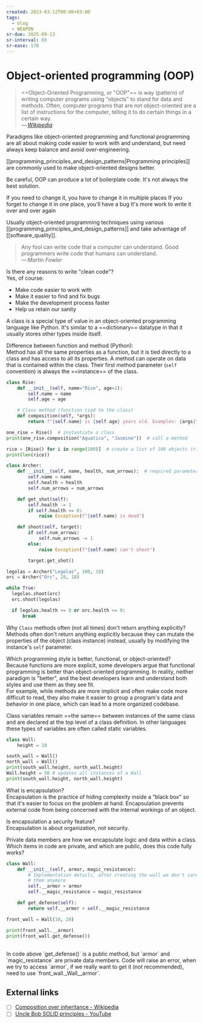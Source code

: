 ```yaml
---
created: 2023-03-12T00:00+03:00
tags:
  - blog
  - WEAPON
sr-due: 2025-09-13
sr-interval: 65
sr-ease: 178
---
```


# Object-oriented programming (OOP)

> ==Object-Oriented Programming, or "OOP"== is way (pattern) of writing computer programs using "objects" to stand for data and methods. Often, computer programs that are not object-oriented are a list of instructions for the computer, telling it to do certain things in a certain way.\
> — <cite>[Wikipedia](https://simple.wikipedia.org/wiki/Object-oriented_programming)</cite>

Paradigms like object-oriented programming and functional programming are all about making code easier to work with and understand, but need always keep balance and avoid over-engineering.

[[programming_principles_and_design_patterns|Programming principles]] are commonly used to make object-oriented designs better.

Be careful, OOP can produce a lot of boilerplate code. It's not always the best solution.

If you need to change it, you have to change it in multiple places If you forget to change it in one place, you'll have a bug It's more work to write it over and over again

Usually object-oriented programming techniques using various [[programming_principles_and_design_patterns]] and take advantage of [[software_quality]].

> Any fool can write code that a computer can understand. Good programmers write code that humans can understand.\
> — <cite>Martin Fowler</cite>

Is there any reasons to write "clean code"?
<br class="f">
Yes, of course:
- Make code easier to work with
- Make it easier to find and fix bugs
- Make the development process faster
- Help us retain our sanity

A class is a special type of value in an object-oriented programming language like Python. It's similar to a ==dictionary== datatype in that it usually stores other types inside itself. <!--SR:!2025-08-06,5,204-->

Difference between function and method (Python):
<br class="f">
Method has all the same properties as a function, but it is tied directly to a class and has access to all its properties. A method can operate on data that is contained within the class.
Their first method parameter (`self` convention) is always the ==instance== of the class.
```python
class Rise:
    def __init__(self, name="Rise", age=1):
        self.name = name
        self.age = age

    # Class method (function tied to the class)
    def composition(self, *args):
        return f"{self.name} is {self.age} years old. Examples: {args}"

one_rise = Rise()  # instantiate a class
print(one_rise.composition("Aquatica", "Jasmine"))  # call a method

rice = [Rise() for i in range(100)]  # create a list of 100 objects (rise instances)
print(len(rice))

class Archer:
    def __init__(self, name, health, num_arrows):  # required parameters
        self.name = name
        self.health = health
        self.num_arrows = num_arrows

    def get_shot(self):
        self.health -= 1
        if self.health <= 0:
            raise Exception(f"{self.name} is dead")

    def shoot(self, target):
        if self.num_arrows:
            self.num_arrows -= 1
        else:
            raise Exception(f"{self.name} can't shoot")

        target.get_shot()

legolas = Archer("Legolas", 100, 10)
orc = Archer("Orc", 10, 10)

while True:
  legolas.shoot(orc)
  orc.shoot(legolas)

  if legolas.health <= 0 or orc.health <= 0:
      break
```

Why `Class` methods often (not all times) don't return anything explicitly?
<br class="f">
Methods often don't return anything explicitly because they can mutate the properties of the object (class instance) instead, usually by modifying the instance's `self` parameter. <!--SR:!2025-08-03,4,204-->

Which programming style is better, functional, or object-oriented?
<br class="f">
Because functions are more explicit, some developers argue that functional programming is better than object-oriented programming. In reality, neither paradigm is "better", and the best developers learn and understand both styles and use them as they see fit.\
For example, while methods are more implicit and often make code more difficult to read, they also make it easier to group a program's data and behavior in one place, which can lead to a more organized codebase. <!--SR:!2025-08-03,4,206-->

Class variables remain ==the same== between instances of the same class and are declared at the top level of a class definition. In other languages these types of variables are often called static variables. 
```python
class Wall:
    height = 10

south_wall = Wall() 
north_wall = Wall() 
print(south_wall.height, north_wall.height)
Wall.height = 50 # updates all instances of a Wall
print(south_wall.height, north_wall.height)
````

What is encapsulation?
<br class="f">
Encapsulation is the practice of hiding complexity inside a "black box" so that it's easier to focus on the problem at hand. Encapsulation prevents external code from being concerned with the internal workings of an object.

Is encapsulation a security feature?
<br class="f">
Encapsulation is about organization, not security. <!--SR:!2025-08-03,8,198-->

Private data members are how we encapsulate logic and data within a class. Which items in code are private, and which are public, does this code fully works?
```python
class Wall:
    def __init__(self, armor, magic_resistance):
        # Implementation details, after creating the wall we don't care about
        # them anymore
        self.__armor = armor
        self.__magic_resistance = magic_resistance

    def get_defense(self):
        return self.__armor + self.__magic_resistance

front_wall = Wall(10, 20)

print(front_wall.__armor)
print(front_wall.get_defense())
````
<br class="f">
In code above `get_defense()` is a public method, but `armor` and
`magic_resistance` are private data members. Code will raise an error, when we try to access `armor`, if we really want to get it (not recommended), need to use `front_wall._Wall__armor`.

## External links

- [ ] [Composition over inheritance - Wikipedia](https://en.wikipedia.org/wiki/Composition_over_inheritance)
- [ ] [Uncle Bob SOLID principles - YouTube](https://www.youtube.com/watch?v=zHiWqnTWsn4)

